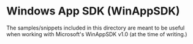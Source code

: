 # Windows App SDK (WinAppSDK)

The samples/snippets included in this directory are meant to be useful when working with Microsoft's WinAppSDK v1.0 (at the time of writing.)
